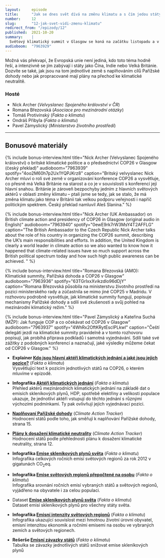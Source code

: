 ```yaml
---
layout:     episode
title:      "Jak se dnes svět dívá na změnu klimatu a s čím jedou státy na COP26 v Glasgow?"
number:     12
slug:       "12-jak-svet-vidi-zmenu-klimatu"
redirect_from: "/epizody/12"
published:  2021-10-20
summary:    |
  Světový klimatický summit v Glasgow se koná na začátku listopadu a v této  epizodě se zaměříme na to, jak se současný svět na změnu klimatu dívá – jak na jednotlivé státy dopadají její důsledky a co se s tím jednotlivé země pokoušejí dělat.
audioboom:  "7963929"
---
```


Možná vás překvapí, že Evropská unie není jediná, kdo toto téma hodně řeší, a intenzivně se jím zabývají i státy jako Čína, Indie nebo Velká Británie. Dozvíte se také, jak jsou na tom jednotlivé země s naplňováním cílů Pařížské dohody nebo jak propracované mají plány na přechod ke klimatické neutralitě.

### Hosté

* Nick Archer (_Velvyslanec Spojeného království v ČR_)
* Romana Březovská (_Asociace pro mezinárodní otázky_)
* Tomáš Protivínský (_Fakta o klimatu_)
* Ondráš Přibyla (_Fakta o klimatu_)
* Pavel Zámyslický (_Ministerstvo životního prostředí_)

---

## Bonusové materiály

<div class="bonus-material" markdown="1">

{% include bonus-interview.html
  title="Nick Archer (Velvyslanec Spojeného království) o britské klimatické politice a o předsednictví COP26 v Glasgow (český překlad)"
  audioboom="7963939"
  spotify="4oo2M60h7p2Ux1YQPJKrz8"
  caption="Britský velvyslanec Nick Archer mluví o roli své země v organizování konference COP26 a vysvětluje, co přesně má Velká Británie na starost a co je v souvislosti s konferencí její hlavní snahou. Británie je zároveň bezpochyby jedním z hlavních světových aktérů v oblasti změny klimatu – ptali jsme se tedy, jak se stalo, že má změna klimatu jako téma v Británii tak velkou podporu veřejnosti i napříč politickým spektrem. Český překlad namluvil Aleš Slanina."
%}

{% include bonus-interview.html
  title="Nick Archer (UK Ambassador) on British climate action and presidency of COP26 in Glasgow (original audio in English)"
  audioboom="7963940"
  spotify="0ewE9rk7rW3MsY4T2AFFLG"
  caption="The British Ambassador to the Czech Republic Nick Archer talks about the role of his country in organizing the COP26 summit, describing the UK’s main responsibilities and efforts. In addition, the United Kingdom is clearly a world leader in climate action so we also wanted to know how it happened that climate-related issues have so much support across the British political spectrum today and how such high public awareness can be achieved. "
%}

{% include bonus-interview.html
  title="Romana Březovská (AMO): Klimatické summity, Pařížská dohoda a COP26 v Glasgow"
  audioboom="7963936"
  spotify="63TGrIxxXvikzdIo96dDjY"
  caption="Romana Březovská působila na ministerstvu životního prostředí na pozici ministerského rady a zúčastnila se mimo jiné COP25 v Madridu. V rozhovoru podrobně vysvětluje, jak klimatické summity fungují, popisuje mechanismy Pařížské dohody a sdílí své zkušenosti a svůj pohled na mezinárodní klimatický režim."
%}

{% include bonus-interview.html
  title="Pavel Zámyslický a Kateřina Suchá (MŽP): Jak funguje COP a co očekávat od COP26 v Glasgow"
  audioboom="7963937"
  spotify="4WhRx2OftKRytEscIPLkwl"
  caption="Čeští delegáti jezdí na klimatické summity pravidelně a v tomto rozhovoru popisují, jak probíhá příprava podkladů i samotná vyjednávání. Sdílí také své zážitky z podobných konferencí a naznačují, jaké výsledky můžeme čekat od COP26 v Glasgow."
%}

* **Explainer [Kdo jsou hlavní aktéři klimatických jednání a jaké jsou jejich pozice?](https://faktaoklimatu.cz/explainery/pozice-akteru-cop)** (_Fakta o klimatu_)  
  Vysvětlující text k pozicím jednotlivých států na COP26, o kterém mluvíme v epizodě.

* **Infografika [Aktéři klimatických jednání](https://faktaoklimatu.cz/infografiky/akteri-klimatickych-jednani)** (_Fakta o klimatu_)  
  Přehled aktérů mezinárodních klimatických jednání na základě dat o emisích skleníkových plynů, HDP, spotřebě elektřiny a velikosti populace ukazuje, že jednotliví aktéři vstupují do těchto jednání s různými výchozími podmínkami. Ty pak ovlivňují jejich vyjednávací pozici.

* **[Naplňovaní Pařížské dohody](https://climateactiontracker.org/documents/871/CAT_2021-09_Briefing_GlobalUpdate.pdf#page=15)** (_Climate Action Tracker_)  
  Hodnocení států podle toho, jak směřují k naplňování Pařížské dohody, strana 15.

* **[Plány k dosažení klimatické neutrality](https://climateactiontracker.org/documents/871/CAT_2021-09_Briefing_GlobalUpdate.pdf#page=12)** (_Climate Action Tracker_)  
  Hodnocení států podle přehlednosti plánu k dosažení klimatické neutrality, strana 12.

* **Infografika [Emise skleníkových plynů světa](https://faktaoklimatu.cz/infografiky/emise-svet)** (_Fakta o klimatu_)  
  Infografika celkových ročních emisí světových regionů za rok 2012 v gigatunách CO<sub>2</sub>eq.

* **Infografika [Emise světových regionů přepočtené na osobu](https://faktaoklimatu.cz/infografiky/emise-svet-na-osobu)** (_Fakta o klimatu_)  
  Infografika srovnání ročních emisí vybraných států a světových regionů, vyjádřeno na obyvatele i za celou populaci.

* Dataset **[Emise skleníkových plynů světa](https://faktaoklimatu.cz/datasety/emise-svet)** (_Fakta o klimatu_)  
  Dataset emisí skleníkových plynů pro všechny státy světa.

* **Infografika [Emisní intenzity světových regionů](https://faktaoklimatu.cz/infografiky/emisni-intenzity)** (_Fakta o klimatu_)  
  Infografika ukazující souvislost mezi hmotnou životní úrovní obyvatel, emisní intenzitou ekonomik a ročními emisemi na osobu ve vybraných zemích a světových regionech.

* **Rešerše [Emisní závazky států](https://faktaoklimatu.cz/studie/2021-reserse-zavazky-statu)** (_Fakta o klimatu_)  
  Tabulka se závazky jednotlivých států snižovat emise skleníkových plynů

</div>
